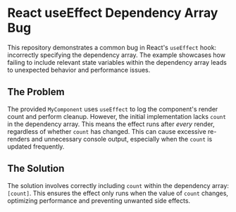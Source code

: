 # React useEffect Dependency Array Bug

This repository demonstrates a common bug in React's `useEffect` hook:  incorrectly specifying the dependency array.  The example showcases how failing to include relevant state variables within the dependency array leads to unexpected behavior and performance issues.

## The Problem

The provided `MyComponent` uses `useEffect` to log the component's render count and perform cleanup.  However, the initial implementation lacks `count` in the dependency array. This means the effect runs after *every* render, regardless of whether `count` has changed.  This can cause excessive re-renders and unnecessary console output, especially when the `count` is updated frequently.

## The Solution

The solution involves correctly including `count` within the dependency array: `[count]`. This ensures the effect only runs when the value of `count` changes, optimizing performance and preventing unwanted side effects.